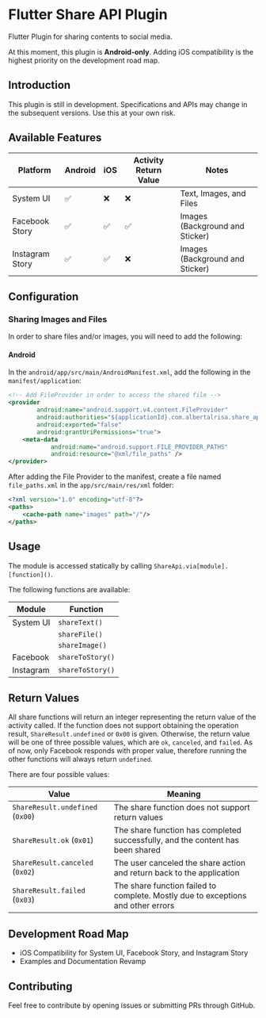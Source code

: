 # Flutter Share API Plugin

Flutter Plugin for sharing contents to social media.

At this moment, this plugin is **Android-only**. 
Adding iOS compatibility is the highest priority on the development road map.

## Introduction

This plugin is still in development. Specifications and APIs may change in the subsequent versions. Use this at your own risk.

## Available Features

| Platform | Android | iOS | Activity Return Value | Notes |
| ---- | ---- | ---- | ---- | ---- |
| System UI | ✅ | ❌ | ❌ | Text, Images, and Files |
| Facebook Story | ✅ | ✅ | ✅ | Images (Background and Sticker)|
| Instagram Story | ✅ | ✅ | ❌ | Images (Background and Sticker)|

## Configuration

### Sharing Images and Files

In order to share files and/or images, you will need to add the following:

#### Android

In the `android/app/src/main/AndroidManifest.xml`, add the following in the `manifest/application`:

```xml
<!-- Add FileProvider in order to access the shared file -->
<provider
        android:name="android.support.v4.content.FileProvider"
        android:authorities="${applicationId}.com.albertalrisa.share_api"
        android:exported="false"
        android:grantUriPermissions="true">
    <meta-data
            android:name="android.support.FILE_PROVIDER_PATHS"
            android:resource="@xml/file_paths" />
</provider>
```

After adding the File Provider to the manifest, create a file named `file_paths.xml` in the `app/src/main/res/xml` 
folder:

```xml
<?xml version="1.0" encoding="utf-8"?>
<paths>
    <cache-path name="images" path="/"/>
</paths>
```

## Usage

The module is accessed statically by calling `ShareApi.via[module].[function]()`.

The following functions are available:

| Module     | Function         |
| ---------- | ---------------- |
| System UI  | `shareText()`    |
|            | `shareFile()`    |
|            | `shareImage()`   |
| Facebook   | `shareToStory()` |
| Instagram  | `shareToStory()` |

## Return Values

All share functions will return an integer representing the return value of the activity called. 
If the function does not support obtaining the operation result, `ShareResult.undefined` or `0x00` is given.
Otherwise, the return value will be one of three possible values, which are `ok`, `canceled`, and `failed`.
As of now, only Facebook responds with proper value, therefore running the other functions will always 
return `undefined`.

There are four possible values:

| Value                            | Meaning                                                                          |
| -------------------------------- | -------------------------------------------------------------------------------- |
| `ShareResult.undefined` (`0x00`) | The share function does not support return values                                |
| `ShareResult.ok` (`0x01`)        | The share function has completed successfully, and the content has been shared   |
| `ShareResult.canceled` (`0x02`)  | The user canceled the share action and return back to the application            |
| `ShareResult.failed` (`0x03`)    | The share function failed to complete. Mostly due to exceptions and other errors |  

## Development Road Map

* iOS Compatibility for System UI, Facebook Story, and Instagram Story
* Examples and Documentation Revamp 

## Contributing

Feel free to contribute by opening issues or submitting PRs through GitHub.
